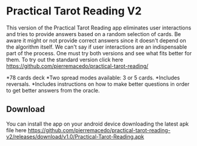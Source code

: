# Practical Tarot Reading V2

This version of the Practical Tarot Reading app eliminates user interactions and tries to provide answers based on a random selection of cards. Be aware it might or not provide correct answers since it doesn't depend on the algorithm itself. We can't say if user interactions are an indispensable part of the process. One must try both versions and see what fits better for them. To try out the standard version click here https://github.com/pierremacedo/practical-tarot-reading/

*78 cards deck
*Two spread modes available: 3 or 5 cards.
*Includes reversals.
*Includes instructions on how to make better questions in order to get better answers from the oracle. 

## Download

You can install the app on your android device downloading the latest apk file here https://github.com/pierremacedo/practical-tarot-reading-v2/releases/download/v1.0/Practical-Tarot-Reading.apk
